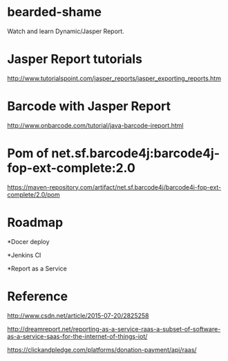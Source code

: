 # bearded-shame
Watch and learn Dynamic/Jasper Report.

# Jasper Report tutorials
http://www.tutorialspoint.com/jasper_reports/jasper_exporting_reports.htm

# Barcode with Jasper Report
http://www.onbarcode.com/tutorial/java-barcode-ireport.html

# Pom of net.sf.barcode4j:barcode4j-fop-ext-complete:2.0
https://maven-repository.com/artifact/net.sf.barcode4j/barcode4j-fop-ext-complete/2.0/pom

# Roadmap

*Docer deploy

*Jenkins CI

*Report as a Service

# Reference

http://www.csdn.net/article/2015-07-20/2825258

http://dreamreport.net/reporting-as-a-service-raas-a-subset-of-software-as-a-service-saas-for-the-internet-of-things-iot/

https://clickandpledge.com/platforms/donation-payment/api/raas/
